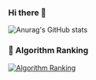 ### Hi there 👋

![Anurag's GitHub stats](https://github-readme-stats.vercel.app/api?username=wkdtmddus&show_icons=true&theme=radical)

<!--
**wkdtmddus/wkdtmddus** is a ✨ _special_ ✨ repository because its `README.md` (this file) appears on your GitHub profile.

Here are some ideas to get you started:

- 🔭 I’m currently working on ...
- 🌱 I’m currently learning ...
- 👯 I’m looking to collaborate on ...
- 🤔 I’m looking for help with ...
- 💬 Ask me about ...
- 📫 How to reach me: ...
- 😄 Pronouns: ...
- ⚡ Fun fact: ...
-->

### 🚩 Algorithm Ranking
[![Algorithm Ranking](https://mazassumnida.wtf/api/v2/generate_badge?boj=wkdtmddus)](https://solved.ac/profile/)